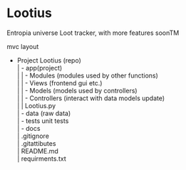 # Lootius
 Entropia universe Loot tracker, with more features soonTM


mvc layout
- Project Lootius (repo)\
|   - app(project)\
|   |   - Modules (modules used by other functions)\
|   |   - Views (frontend gui etc.)\
|   |   - Models (models used by controllers)\
|   |   - Controllers (interact with data models update)\
|   |   Lootius.py\
|   - data (raw data)\
|   - tests unit tests\
|   - docs\
| .gitignore\
| .gitattibutes\
| README.md\
| requirments.txt